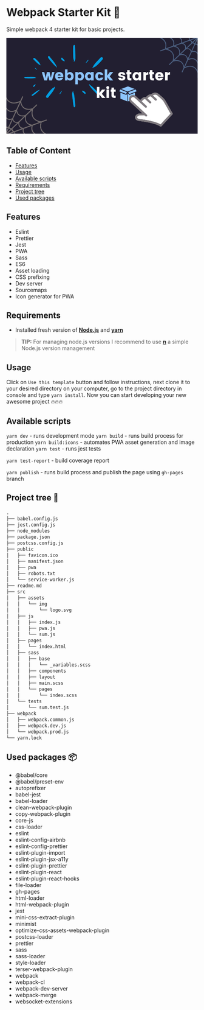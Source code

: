 # Webpack Starter Kit 🧰

Simple webpack 4 starter kit for basic projects.

![Cover image.](./cover-image.png)

## Table of Content

* [Features](#features)
* [Usage](#Usage)
* [Available scripts](#Available-scripts)
* [Requirements](#requirements)
* [Project tree](#project-tree)
* [Used packages](#used-packages)

## Features

* Eslint
* Prettier
* Jest
* PWA
* Sass
* ES6
* Asset loading
* CSS prefixing
* Dev server
* Sourcemaps
* Icon generator for PWA

## Requirements

* Installed fresh version of [**Node.js**](https://nodejs.org/en/) and [**yarn**](https://yarnpkg.com/)
>**TIP:** For managing node.js versions I recommend to use [**n**](https://github.com/tj/n) a simple Node.js version management

## Usage

Click on `Use this template` button and follow instructions, next clone it to your desired directory on your computer, go to the project directory in console and type `yarn install`. Now you can start developing your new awesome project 🔥🔥🔥

## Available scripts

`yarn dev` - runs development mode
`yarn build` - runs build process for production
`yarn build:icons` - automates PWA asset generation and image declaration
`yarn test` - runs jest tests

`yarn test-report` - build coverage report

`yarn publish` - runs build process and publish the page using `gh-pages` branch

## Project tree 🌳

```
.
├── babel.config.js
├── jest.config.js
├── node_modules
├── package.json
├── postcss.config.js
├── public
│   ├── favicon.ico
│   ├── manifest.json
│   ├── pwa
│   ├── robots.txt
│   └── service-worker.js
├── readme.md
├── src
│   ├── assets
│   │   └── img
│   │       └── logo.svg
│   ├── js
│   │   ├── index.js
│   │   ├── pwa.js
│   │   └── sum.js
│   ├── pages
│   │   └── index.html
│   ├── sass
│   │   ├── base
│   │   │   └── _variables.scss
│   │   ├── components
│   │   ├── layout
│   │   ├── main.scss
│   │   └── pages
│   │       └── index.scss
│   └── tests
│       └── sum.test.js
├── webpack
│   ├── webpack.common.js
│   ├── webpack.dev.js
│   └── webpack.prod.js
└── yarn.lock

```

## Used packages 📦

* @babel/core
* @babel/preset-env
* autoprefixer
* babel-jest
* babel-loader
* clean-webpack-plugin
* copy-webpack-plugin
* core-js
* css-loader
* eslint
* eslint-config-airbnb
* eslint-config-prettier
* eslint-plugin-import
* eslint-plugin-jsx-a11y
* eslint-plugin-prettier
* eslint-plugin-react
* eslint-plugin-react-hooks
* file-loader
* gh-pages
* html-loader
* html-webpack-plugin
* jest
* mini-css-extract-plugin
* minimist
* optimize-css-assets-webpack-plugin
* postcss-loader
* prettier
* sass
* sass-loader
* style-loader
* terser-webpack-plugin
* webpack
* webpack-cl
* webpack-dev-server
* webpack-merge
* websocket-extensions

